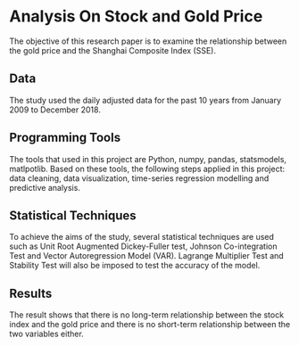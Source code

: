 # Analysis On Stock and Gold Price

The objective of this research paper is to examine the relationship between the gold price and the Shanghai Composite Index (SSE). 

## Data
The study used the daily adjusted data for the past 10 years from January 2009 to December 2018. 

## Programming Tools
The tools that used in this project are Python, numpy, pandas, statsmodels, matlpotlib. Based on these tools, the following steps applied in this project: data cleaning, data visualization, time-series regression modelling and predictive analysis.

## Statistical Techniques
To achieve the aims of the study, several statistical techniques are used such as Unit Root Augmented Dickey-Fuller test, Johnson Co-integration Test and Vector Autoregression Model (VAR). Lagrange Multiplier Test and Stability Test will also be imposed to test the accuracy of the model.  

## Results
The result shows that there is no long-term relationship between the stock index and the gold price and there is no short-term relationship between the two variables either.
